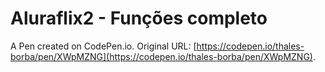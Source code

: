 # Aluraflix2 - Funções completo

A Pen created on CodePen.io. Original URL: [https://codepen.io/thales-borba/pen/XWpMZNG](https://codepen.io/thales-borba/pen/XWpMZNG).


